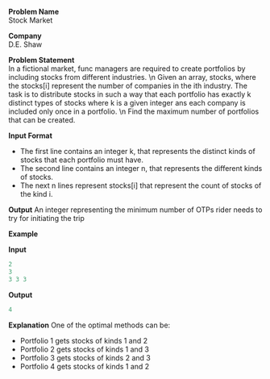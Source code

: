 **Problem Name**
<br>
Stock Market  

**Company**
<br>
D.E. Shaw  

**Problem Statement**
<br>
In a fictional market, func managers are required to create portfolios by including stocks from different industries. \n
Given an array, stocks, where the stocks[i] represent the number of companies in the ith industry. The task is to distribute stocks in such a way that each portfolio has exactly k distinct types of stocks where k is a given integer ans each company is included only once in a portfolio. \n
Find the maximum number of portfolios that can be created.  

**Input Format**
- The first line contains an integer k, that represents the distinct kinds of stocks that each portfolio must have.
- The second line contains an integer n, that represents the different kinds of stocks.
- The next n lines represent stocks[i] that represent the count of stocks of the kind i.  
  
**Output**
An integer representing the minimum number of OTPs rider needs to try for initiating the trip  

**Example**  

**Input**
```cpp
2
3
3 3 3
```  

**Output**
```cpp
4
```  

**Explanation**
One of the optimal methods can be:
- Portfolio 1 gets stocks of kinds 1 and 2
- Portfolio 2 gets stocks of kinds 1 and 3
- Portfolio 3 gets stocks of kinds 2 and 3
- Portfolio 4 gets stocks of kinds 1 and 2
